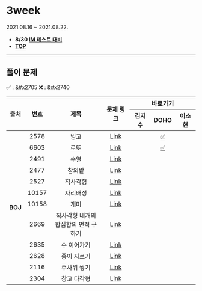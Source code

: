 # 3week
2021.08.16 ~ 2021.08.22.
* **8/30 [IM 테스트 대비](https://docs.google.com/spreadsheets/d/1woMUqd7Pi8CfYVYW4LeIS-JvxBVjan0KjjWtc2bOF34/edit#gid=0)**
* [**TOP**](../README.md)

---
## 풀이 문제
:white_check_mark: : &#x2705    :x: : &#x2740
<table>
    <thead>
        <tr>
            <th rowspan="2"> 출처 </th>
            <th rowspan="2"> 번호 </th>
            <th rowspan="2"> 제목 </th>
            <th rowspan="2"> 문제 링크 </th>
            <th colspan="3">바로가기</th>
        </tr>
        <tr>
            <th>김지수</th>
            <th>DOHO</th>
            <th>이소현</th>
        </tr>
    </thead>
    <tbody>
        <tr>
            <td rowspan="12" align="center"><b>BOJ</b></td>
            <td align="center">2578</td>
            <td align="center">빙고</td>
            <td align="center"><a href="https://www.acmicpc.net/problem/2578">Link</a></td>
            <td align="center"><a href=""> </a></td>
            <td align="center"><a href="/doho/boj_2578.java">&#x2705 </a></td>
            <td align="center"><a href=""> </a></td>
        </tr>
        <tr>
            <td align="center">6603</td>
            <td align="center">로또</td>
            <td align="center"><a href="https://www.acmicpc.net/problem/6603">Link</a></td>
            <td align="center"><a href=""> </a></td>
            <td align="center"><a href="/doho/boj_6603.java"> &#x2705</a></td>
            <td align="center"><a href=""> </a></td>
        </tr>
        <tr>
            <td align="center">2491</td>
            <td align="center">수열</td>
            <td align="center"><a href="https://www.acmicpc.net/problem/2491">Link</a></td>
            <td align="center"><a href=""> </a></td>
            <td align="center"><a href=""> </a></td>
            <td align="center"><a href=""> </a></td>
        </tr>
        <tr>
            <td align="center">2477</td>
            <td align="center">참외밭</td>
            <td align="center"><a href="https://www.acmicpc.net/problem/2477">Link</a></td>
            <td align="center"><a href=""> </a></td>
            <td align="center"><a href=""> </a></td>
            <td align="center"><a href=""> </a></td>
        </tr>
        <tr>
            <td align="center">2527</td>
            <td align="center">직사각형</td>
            <td align="center"><a href="https://www.acmicpc.net/problem/2527">Link</a></td>
            <td align="center"><a href=""> </a></td>
            <td align="center"><a href=""> </a></td>
            <td align="center"><a href=""> </a></td>
        </tr>
        <tr>
            <td align="center">10157</td>
            <td align="center">자리배정</td>
            <td align="center"><a href="https://www.acmicpc.net/problem/10157">Link</a></td>
            <td align="center"><a href=""> </a></td>
            <td align="center"><a href=""> </a></td>
            <td align="center"><a href=""> </a></td>
        </tr>
        <tr>
            <td align="center">10158</td>
            <td align="center">개미</td>
            <td align="center"><a href="https://www.acmicpc.net/problem/10158">Link</a></td>
            <td align="center"><a href=""> </a></td>
            <td align="center"><a href=""> </a></td>
            <td align="center"><a href=""> </a></td>
        </tr>
        <tr>
            <td align="center">2669</td>
            <td align="center">직사각형 네개의 <br>합집합의 면적 구하기</td>
            <td align="center"><a href="https://www.acmicpc.net/problem/2669">Link</a></td>
            <td align="center"><a href=""> </a></td>
            <td align="center"><a href=""> </a></td>
            <td align="center"><a href=""> </a></td>
        </tr>
        <tr>
            <td align="center">2635</td>
            <td align="center">수 이어가기</td>
            <td align="center"><a href="https://www.acmicpc.net/problem/2635">Link</a></td>
            <td align="center"><a href=""> </a></td>
            <td align="center"><a href=""> </a></td>
            <td align="center"><a href=""> </a></td>
        </tr>
        <tr>
            <td align="center">2628</td>
            <td align="center">종이 자르기</td>
            <td align="center"><a href="https://www.acmicpc.net/problem/2628">Link</a></td>
            <td align="center"><a href=""> </a></td>
            <td align="center"><a href=""> </a></td>
            <td align="center"><a href=""> </a></td>
        </tr>
        <tr>
            <td align="center">2116</td>
            <td align="center">주사위 쌓기</td>
            <td align="center"><a href="https://www.acmicpc.net/problem/2116">Link</a></td>
            <td align="center"><a href=""> </a></td>
            <td align="center"><a href=""> </a></td>
            <td align="center"><a href=""> </a></td>
        </tr>
        <tr>
            <td align="center">2304</td>
            <td align="center">창고 다각형</td>
            <td align="center"><a href="https://www.acmicpc.net/problem/2304">Link</a></td>
            <td align="center"><a href=""> </a></td>
            <td align="center"><a href=""> </a></td>
            <td align="center"><a href=""> </a></td>
        </tr>
    </tbody>
</table>
